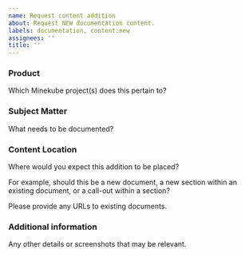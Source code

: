 ```yaml
---
name: Request content addition
about: Request NEW documentation content.
labels: documentation, content:new
assignees: ''
title: ''
---
```


### Product

Which Minekube project(s) does this pertain to?

### Subject Matter

What needs to be documented?

### Content Location

Where would you expect this addition to be placed?

For example, should this be a new document, a new section within an existing document, or a call-out within a section?

Please provide any URLs to existing documents.

### Additional information

Any other details or screenshots that may be relevant.
